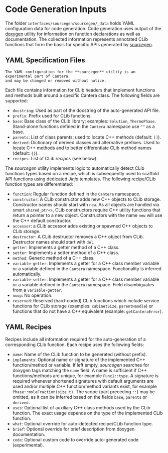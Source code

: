 # Code Generation Inputs

The folder `interfaces/sourcegen/sourcegen/_data` holds YAML configuration data for
code generation. Code generation uses output of the [doxygen](https://www.doxygen.org)
utility  for information on function declarations as well as documentation. The
collected  information represents annotated CLib functions that form the basis for
specific APIs generated by [sourcegen](sourcegen).

## YAML Specification Files

```{warning}
The YAML configuration for the **sourcegen** utility is an experimental part of Cantera
and may be changed or removed without notice.
```

Each file contains information for CLib headers that implement functions and methods
built around a specific Cantera class. The following fields are supported:

- `docstring`: Used as part of the docstring of the auto-generated API file.
- `prefix`: Prefix used for CLib functions.
- `base`: Base class of the CLib library; examples: `Solution`, `ThermoPhase`.
    Stand-alone functions defined in the `Cantera` namespace use `""` as a base.
- `parents`: List of class parents; used to locate C++ methods (default: `[]`).
- `derived`: Dictionary of derived classes and alternative prefixes. Used to locate C++
    methods and to better differentiate CLib method names (default: `{}`).
- `recipes`: List of CLib *recipes* (see below).

The *sourcegen* utility implements logic to automatically detect CLib functions types
based on a recipe, which is subsequently used to scaffold API functions using dedicated
*Jinja* templates. The following recipe/CLib function types are differentiated:

- `function`: Regular function defined in the `Cantera` namespace.
- `constructor`: A CLib constructor adds new C++ objects to CLib storage. Constructor
    names should start with `new`. As all objects are handled via smart `shared_ptr<>`,
    CLib constructors require C++ utility functions that return a pointer to a new
    object. Constructors with the name `new` will use the C++ default constructor.
- `accessor`: a CLib accessor adds existing or spawned C++ objects to CLib storage.
- `destructor`: A CLib destructor removes a C++ object from CLib. Destructor names
    should start with `del`.
- `getter`: Implements a getter method of a C++ class.
- `setter`: Implements a setter method of a C++ class.
- `method`: Generic method of a C++ class.
- `variable-getter`: Implements a getter for a C++ class member variable or a variable
    defined in the `Cantera` namespace. Functionality is inferred automatically.
- `variable-setter`: Implements a getter for a C++ class member variable or a variable
    defined in the `Cantera` namespace. Field disambiguates from a `variable-getter`.
- `noop`: No operation.
- `reserved`: Reserved (hard-coded) CLib functions which include service functions for
    CLib storage (examples: `cabinetSize`, `parentHandle`) or functions that do not have
    a C++ equivalent (example: `getCanteraError`).

## YAML Recipes

Recipes include all information required for the auto-generation of a corresponding
CLib function. Each recipe uses the following fields:

- `name`: Name of the CLib function to be generated (without prefix).
- `implements`: Optional name or signature of the implemented C++ function/method or
    variable. If left empty, *sourcegen* searches for doxygen tags matching the `name`
    field. A name is sufficient if C++ functions/methods are unique, for example
    `Func1::type`. A signature is required whenever shortened signatures with default
    arguments are used and/or multiple C++ function/method variants exist, for example
    `Phase::moleFraction(size_t)`. The scope (part preceding `::`) may be omitted, as
    it can be inferred based on the fields `base`, `parents` or `derived`.
- `uses`: Optional list of auxiliary C++ class methods used by the CLib function. The
    exact usage depends on the type of the implemented CLib function.
- `what`: Optional override for auto-detected recipe/CLib function type.
- `brief`: Optional override for brief description from doxygen documentation.
- `code`: Optional custom code to override auto-generated code (experimental).
